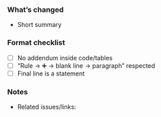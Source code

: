 ### What’s changed
- Short summary

### Format checklist
- [ ] No addendum inside code/tables
- [ ] “Rule → ➕ → blank line → paragraph” respected
- [ ] Final line is a statement

### Notes
- Related issues/links:
